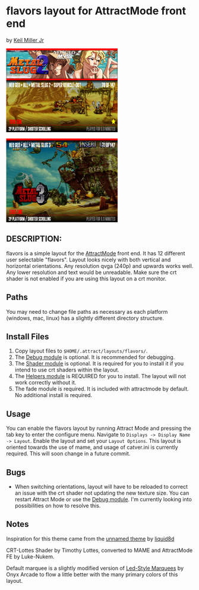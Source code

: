 # flavors layout for AttractMode front end

by [Keil Miller Jr](http://keilmillerjr.com)

![Image of layout](layout.png)

![Alternate image of layout](layout2.png)

## DESCRIPTION:

flavors is a simple layout for the [AttractMode](http://attractmode.org) front end. It has 12 different user selectable "flavors". Layout looks nicely with both vertical and horizontal orientations. Any resolution qvga (240p) and upwards works well. Any lower resolution and text would be unreadable. Make sure the crt shader is not enabled if you are using this layout on a crt monitor.

## Paths

You may need to change file paths as necessary as each platform (windows, mac, linux) has a slightly different directory structure.

## Install Files

1. Copy layout files to `$HOME/.attract/layouts/flavors/`.
2. The [Debug module](https://github.com/keilmillerjr/debug-module) is optional. It is recommended for debugging.
3. The [Shader module](https://github.com/keilmillerjr/shader-module) is optional. It is required for you to install it if you intend to use crt shaders within the layout.
4. The [Helpers module](https://github.com/keilmillerjr/helpers-module) is REQUIRED for you to install. The layout will not work correctly without it.
5. The fade module is required. It is included with attractmode by default. No additional install is required.

## Usage

You can enable the flavors layout by running Attract Mode and pressing the tab key to enter the configure menu. Navigate to `Displays -> Display Name -> Layout`. Enable the layout and set your `Layout Options`. This layout is oriented towards the use of mame, and usage of catver.ini is currently required. This will soon change in a future commit.

## Bugs

* When switching orientations, layout will have to be reloaded to correct an issue with the crt shader not updating the new texture size. You can restart Attract Mode or use the [Debug module](https://github.com/keilmillerjr/debug-module). I'm currently looking into possibilities on how to resolve this.

## Notes

Inspiration for this theme came from the [unnamed theme](http://forum.attractmode.org/index.php?topic=1231.0) by [liquid8d](http://forum.attractmode.org/index.php?action=profile;u=4)

CRT-Lottes Shader by Timothy Lottes, converted to MAME and AttractMode FE by Luke-Nukem.

Default marquee is a slightly modified version of [Led-Style Marquees](http://www.onyxarcade.com/marquee.html) by Onyx Arcade to flow a little better with the many primary colors of this layout.
